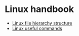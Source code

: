# Linux handbook

* [Linux file hierarchy structure](./LinuxFileHierarchyStructure.md)
* [Linux useful commands](./LinuxUsefulCommands.md)